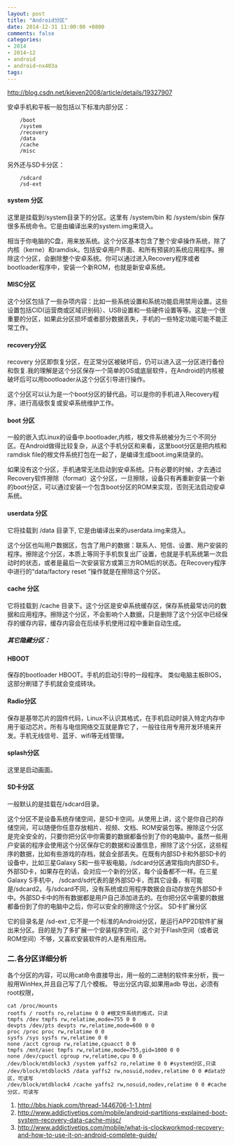 ```yaml
---
layout: post
title: "Android分区"
date: 2014-12-31 11:00:00 +0800
comments: false
categories:
- 2014
- 2014~12
- android
- android~nx403a
tags:
---
```

http://blog.csdn.net/kieven2008/article/details/19327907

安卓手机和平板一般包括以下标准内部分区：
```
	/boot
	/system
	/recovery
	/data
	/cache
	/misc
```
另外还与SD卡分区：
```
	/sdcard
	/sd-ext
```

#### system 分区

这里是挂载到/system目录下的分区。这里有 /system/bin 和 /system/sbin 保存很多系统命令。它是由编译出来的system.img来烧入。

相当于你电脑的C盘，用来放系统。这个分区基本包含了整个安卓操作系统，除了内核（kerne）和ramdisk。包括安卓用户界面、和所有预装的系统应用程序。擦除这个分区，会删除整个安卓系统。你可以通过进入Recovery程序或者bootloader程序中，安装一个新ROM，也就是新安卓系统。

#### MISC分区

这个分区包括了一些杂项内容：比如一些系统设置和系统功能启用禁用设置。这些设置包括CID(运营商或区域识别码）、USB设置和一些硬件设置等等。这是一个很重要的分区，如果此分区损坏或者部分数据丢失，手机的一些特定功能可能不能正常工作。

#### recovery分区 
recovery 分区即恢复分区，在正常分区被破坏后，仍可以进入这一分区进行备份和恢复.我的理解是这个分区保存一个简单的OS或底层软件，在Android的内核被破坏后可以用bootloader从这个分区引导进行操作。

这个分区可以认为是一个boot分区的替代品，可以是你的手机进入Recovery程序，进行高级恢复或安卓系统维护工作。

#### boot 分区

一般的嵌入式Linux的设备中.bootloader,内核，根文件系统被分为三个不同分区。在Android做得比较复杂，从这个手机分区和来看，这里boot分区是把内核和ramdisk file的根文件系统打包在一起了，是编译生成boot.img来烧录的。   

如果没有这个分区，手机通常无法启动到安卓系统。只有必要的时候，才去通过Recovery软件擦除（format）这个分区，一旦擦除，设备只有再重新安装一个新的boot分区，可以通过安装一个包含boot分区的ROM来实现，否则无法启动安卓系统。

#### userdata 分区 

它将挂载到 /data 目录下, 它是由编译出来的userdata.img来烧入。

这个分区也叫用户数据区，包含了用户的数据：联系人、短信、设置、用户安装的程序。擦除这个分区，本质上等同于手机恢复出厂设置，也就是手机系统第一次启动时的状态，或者是最后一次安装官方或第三方ROM后的状态。在Recovery程序中进行的“data/factory reset ”操作就是在擦除这个分区。

#### cache 分区 

它将挂载到 /cache 目录下。这个分区是安卓系统缓存区，保存系统最常访问的数据和应用程序。擦除这个分区，不会影响个人数据，只是删除了这个分区中已经保存的缓存内容，缓存内容会在后续手机使用过程中重新自动生成。

##### 其它隐藏分区：

####  HBOOT 
保存的bootloader HBOOT。手机的启动引导的一段程序。
类似电脑主板BIOS，这部分刷错了手机就会变成砖块。

#### Radio分区  
保存是基带芯片的固件代码，Linux不认识其格式，在手机启动时装入特定内存中用于驱动芯片。所有与电信网络交互就是靠它了，一般往往用专用开发环境来开发。手机无线信号、蓝牙、wifi等无线管理。

#### splash分区
这里是启动画面。

#### SD卡分区  
一般默认的是挂载在/sdcard目录。

这个分区不是设备系统存储空间，是SD卡空间。从使用上讲，这个是你自己的存储空间，可以随便你任意存放相片、视频、文档、ROM安装包等。擦除这个分区是完全安全的，只要你把分区中你需要的数据都备份到了你的电脑中。虽然一些用户安装的程序会使用这个分区保存它的数据和设置信息，擦除了这个分区，这些程序的数据，比如有些游戏的存档，就会全部丢失。在既有内部SD卡和外部SD卡的设备中，比如三星Galaxy S和一些平板电脑，/sdcard分区通常指向内部SD卡。外部SD卡，如果存在的话，会对应一个新的分区，每个设备都不一样。在三星Galaxy S手机中， /sdcard/sd代表的是外部SD卡，而其它设备，有可能是/sdcard2。与/sdcard不同，没有系统或应用程序数据会自动存放在外部SD卡中。外部SD卡中的所有数据都是用户自己添加进去的。在你把分区中需要的数据都备份到了你的电脑中之后，你可以安全的擦除这个分区。
SD卡扩展分区

它的目录名是 /sd-ext ,它不是一个标准的Android分区，是运行APP2D软件扩展出来分区。目的是为了多扩展一个安装程序空间，这个对于Flash空间（或者说ROM空间）不够，又喜欢安装软件的人是有用应用。

### 二.各分区详细分析
  各个分区的内容，可以用cat命令直接导出，用一般的二进制的软件来分析，我一般用WinHex,并且自己写了几个模板。
  导出分区内容,如果用adb 导出，必须有root权限，
```
cat /proc/mounts
rootfs / rootfs ro,relatime 0 0 #根文件系统的格式，只读
tmpfs /dev tmpfs rw,relatime,mode=755 0 0
devpts /dev/pts devpts rw,relatime,mode=600 0 0
proc /proc proc rw,relatime 0 0
sysfs /sys sysfs rw,relatime 0 0
none /acct cgroup rw,relatime,cpuacct 0 0
tmpfs /mnt/asec tmpfs rw,relatime,mode=755,gid=1000 0 0
none /dev/cpuctl cgroup rw,relatime,cpu 0 0
/dev/block/mtdblock3 /system yaffs2 ro,relatime 0 0 #system分区,只读
/dev/block/mtdblock5 /data yaffs2 rw,nosuid,nodev,relatime 0 0 #data分区，可读写
/dev/block/mtdblock4 /cache yaffs2 rw,nosuid,nodev,relatime 0 0 #cache分区，可读写
```

1. http://bbs.hiapk.com/thread-1446706-1-1.html  
2. http://www.addictivetips.com/mobile/android-partitions-explained-boot-system-recovery-data-cache-misc/  
3. http://www.addictivetips.com/mobile/what-is-clockworkmod-recovery-and-how-to-use-it-on-android-complete-guide/  

